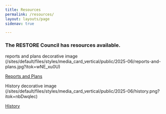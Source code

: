 ```yaml
---
title: Resources
permalink: /resources/
layout: layouts/page
sidenav: true

---
```

### The RESTORE Council has resources available.

reports and plans decorative image (/sites/default/files/styles/media_card_vertical/public/2025-06/reports-and-plans.jpg?itok=wNE_xu0U)

[Reports and Plans](/reports-plans)

History decorative image (/sites/default/files/styles/media_card_vertical/public/2025-06/history.png?itok=nbDwqlec)

[History](/history)